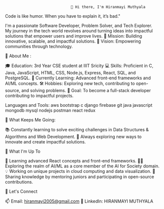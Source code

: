                                   👋 Hi there, I'm Hiranmayi Muthyala

 Code is like humor. When you have to explain it, it’s bad."
 
I'm a passionate Software Developer, Problem Solver, and Tech Explorer. My journey in the tech world revolves around turning ideas into impactful solutions that empower users and improve lives.
  🎯 Mission: Building innovative, scalable, and impactful solutions.
  🌟 Vision: Empowering communities through technology.
    

   🚀 About Me :
   
🎓 Education: 3rd Year CSE student at IIIT Sricity
💻 Skills: Proficient in C, Java, JavaScript, HTML, CSS, Node.js, Express, React, SQL, and PostgreSQL.
🌱 Currently Learning: Advanced front-end frameworks and AI/ML concepts.
🛠️ Hobbies: Exploring new tech, contributing to open-source, and solving problems.
🎯 Goal: To become a full-stack developer contributing to impactful projects.


Languages and Tools:
aws bootstrap c django firebase git java javascript mongodb mysql nodejs postman react redux


   🧠 What Keeps Me Going:
   
📚 Constantly learning to solve exciting challenges in Data Structures & Algorithms and Web Development.
🚀 Always exploring new ways to innovate and create impactful solutions.




   🎯 What I'm Up To
   
🌱 Learning advanced React concepts and front-end frameworks.
🧑‍💻 Exploring the realm of AI/ML as a core member of the AI for Society domain.
💡 Working on unique projects in cloud computing and data visualization.
💬 Sharing knowledge by mentoring juniors and participating in open-source contributions.


💬 Let's Connect

📫 Email: hiranmayi2005@gmail.com
💼 LinkedIn: HIRANMAYI MUTHYALA
